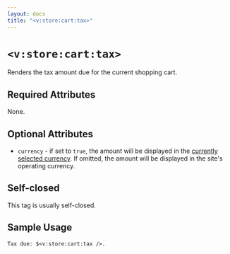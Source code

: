 ```yaml
---
layout: docs
title: "<v:store:cart:tax>"
---
```


# `<v:store:cart:tax>`

Renders the tax amount due for the current shopping cart.

## Required Attributes

None.

## Optional Attributes

-   `currency` - if set to `true`, the amount will be displayed in the
    [currently selected currency](/v_store_currency_select/). If omitted,
    the amount will be displayed in the site's operating currency.

## Self-closed

This tag is usually self-closed.

## Sample Usage

    Tax due: $<v:store:cart:tax />.
